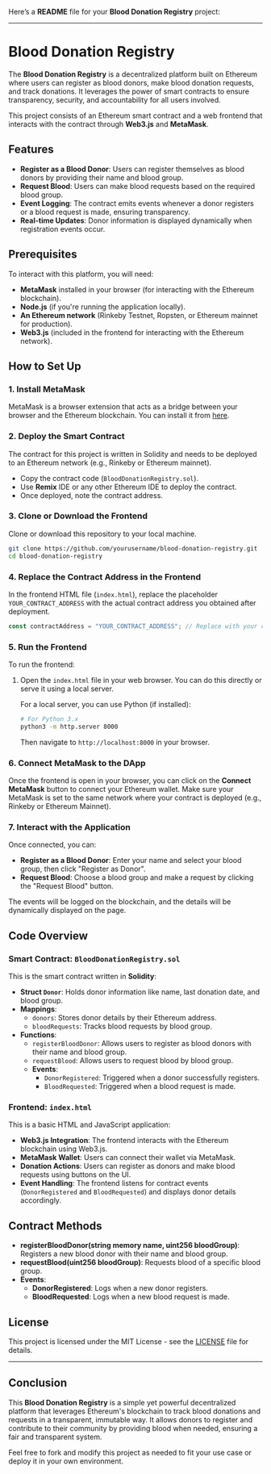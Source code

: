 Here’s a **README** file for your **Blood Donation Registry** project:

---

# Blood Donation Registry

The **Blood Donation Registry** is a decentralized platform built on Ethereum where users can register as blood donors, make blood donation requests, and track donations. It leverages the power of smart contracts to ensure transparency, security, and accountability for all users involved.

This project consists of an Ethereum smart contract and a web frontend that interacts with the contract through **Web3.js** and **MetaMask**.

## Features

- **Register as a Blood Donor**: Users can register themselves as blood donors by providing their name and blood group.
- **Request Blood**: Users can make blood requests based on the required blood group.
- **Event Logging**: The contract emits events whenever a donor registers or a blood request is made, ensuring transparency.
- **Real-time Updates**: Donor information is displayed dynamically when registration events occur.

## Prerequisites

To interact with this platform, you will need:

- **MetaMask** installed in your browser (for interacting with the Ethereum blockchain).
- **Node.js** (if you're running the application locally).
- **An Ethereum network** (Rinkeby Testnet, Ropsten, or Ethereum mainnet for production).
- **Web3.js** (included in the frontend for interacting with the Ethereum network).

## How to Set Up

### 1. **Install MetaMask**

MetaMask is a browser extension that acts as a bridge between your browser and the Ethereum blockchain. You can install it from [here](https://metamask.io/).

### 2. **Deploy the Smart Contract**

The contract for this project is written in Solidity and needs to be deployed to an Ethereum network (e.g., Rinkeby or Ethereum mainnet).

- Copy the contract code (`BloodDonationRegistry.sol`).
- Use **Remix** IDE or any other Ethereum IDE to deploy the contract.
- Once deployed, note the contract address.

### 3. **Clone or Download the Frontend**

Clone or download this repository to your local machine.

```bash
git clone https://github.com/yourusername/blood-donation-registry.git
cd blood-donation-registry
```

### 4. **Replace the Contract Address in the Frontend**

In the frontend HTML file (`index.html`), replace the placeholder `YOUR_CONTRACT_ADDRESS` with the actual contract address you obtained after deployment.

```javascript
const contractAddress = "YOUR_CONTRACT_ADDRESS"; // Replace with your contract's deployed address
```

### 5. **Run the Frontend**

To run the frontend:

1. Open the `index.html` file in your web browser. You can do this directly or serve it using a local server.

   For a local server, you can use Python (if installed):

   ```bash
   # For Python 3.x
   python3 -m http.server 8000
   ```

   Then navigate to `http://localhost:8000` in your browser.

### 6. **Connect MetaMask to the DApp**

Once the frontend is open in your browser, you can click on the **Connect MetaMask** button to connect your Ethereum wallet. Make sure your MetaMask is set to the same network where your contract is deployed (e.g., Rinkeby or Ethereum Mainnet).

### 7. **Interact with the Application**

Once connected, you can:

- **Register as a Blood Donor**: Enter your name and select your blood group, then click "Register as Donor".
- **Request Blood**: Choose a blood group and make a request by clicking the "Request Blood" button.

The events will be logged on the blockchain, and the details will be dynamically displayed on the page.

## Code Overview

### Smart Contract: `BloodDonationRegistry.sol`

This is the smart contract written in **Solidity**:

- **Struct `Donor`**: Holds donor information like name, last donation date, and blood group.
- **Mappings**:
  - `donors`: Stores donor details by their Ethereum address.
  - `bloodRequests`: Tracks blood requests by blood group.
- **Functions**:
  - `registerBloodDonor`: Allows users to register as blood donors with their name and blood group.
  - `requestBlood`: Allows users to request blood by blood group.
  - **Events**:
    - `DonorRegistered`: Triggered when a donor successfully registers.
    - `BloodRequested`: Triggered when a blood request is made.

### Frontend: `index.html`

This is a basic HTML and JavaScript application:

- **Web3.js Integration**: The frontend interacts with the Ethereum blockchain using Web3.js.
- **MetaMask Wallet**: Users can connect their wallet via MetaMask.
- **Donation Actions**: Users can register as donors and make blood requests using buttons on the UI.
- **Event Handling**: The frontend listens for contract events (`DonorRegistered` and `BloodRequested`) and displays donor details accordingly.

## Contract Methods

- **registerBloodDonor(string memory name, uint256 bloodGroup)**: Registers a new blood donor with their name and blood group.
- **requestBlood(uint256 bloodGroup)**: Requests blood of a specific blood group.
- **Events**:
  - **DonorRegistered**: Logs when a new donor registers.
  - **BloodRequested**: Logs when a new blood request is made.

## License

This project is licensed under the MIT License - see the [LICENSE](LICENSE) file for details.

---

## Conclusion

This **Blood Donation Registry** is a simple yet powerful decentralized platform that leverages Ethereum's blockchain to track blood donations and requests in a transparent, immutable way. It allows donors to register and contribute to their community by providing blood when needed, ensuring a fair and transparent system.

Feel free to fork and modify this project as needed to fit your use case or deploy it in your own environment.
